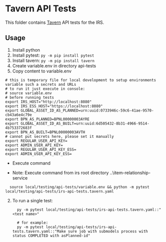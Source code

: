 # Tavern API Tests

This folder contains [Tavern](https://tavern.readthedocs.io) API tests for the IRS.

## Usage 

1. Install python
2. Install pytest: ```py -m pip install pytest```
3. Install tavern: ```py -m pip install tavern```
4. Create variable.env in directory api-tests
5. Copy content to variable.env
```
# this is temporary file for local development to setup environments variable such a secrets and URLs
# to run it just execute in console:
# source variable.env
# before running tests
export IRS_HOST="http://localhost:8080"
export IRS_ESS_HOST="https://localhost:8080"
export GLOBAL_ASSET_ID_AS_PLANNED=urn:uuid:0733946c-59c6-41ae-9570-cb43a6e4c79e
export BPN_AS_PLANNED=BPNL00000003AYRE
export GLOBAL_ASSET_ID_AS_BUILT=urn:uuid:6d505432-8b31-4966-9514-4b753372683f
export BPN_AS_BUILT=BPNL00000003AVTH
# cannot put secrets here, please set it manually
export REGULAR_USER_API_KEY=
export ADMIN_USER_API_KEY=
export REGULAR_USER_API_KEY_ESS=
export ADMIN_USER_API_KEY_ESS=
```
* Execute command 

- Note: Execute command from irs root directory ..\item-relationship-service

```console
  source local/testing/api-tests/variable.env && python -m pytest local/testing/api-tests/irs-api-tests.tavern.yaml
```



   2. To run a single test:
        ```console
          py -m pytest local/testing/api-tests/irs-api-tests.tavern.yaml::"<test name>"
          
          # for example:      
          py -m pytest local/testing/api-tests/irs-api-tests.tavern.yaml::"Make sure job with submodels process with status COMPLETED with asPlanned-id"
        ```
